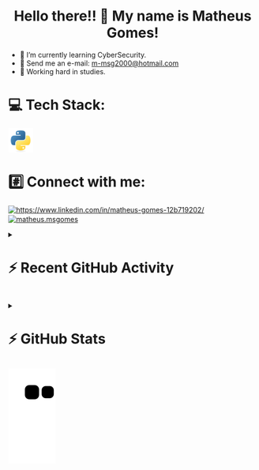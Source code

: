 <div  align="center">
 <h1>Hello there!! 👋 My name is Matheus Gomes!</h1>
 </div>


- 🌱 I’m currently learning CyberSecurity.
- 📧 Send me an e-mail: m-msg2000@hotmail.com
- 💪 Working hard in studies.

# :computer: Tech Stack:

<img align="center" alt="Matheus-Python" height="50" width="50" src="https://raw.githubusercontent.com/devicons/devicon/master/icons/python/python-original.svg">
 
# :hash: Connect with me:
<p align="left">
<a href="https://www.linkedin.com/in/matheus-gomes-12b719202/" target="blank"><img align="center" src="https://raw.githubusercontent.com/rahuldkjain/github-profile-readme-generator/master/src/images/icons/Social/linked-in-alt.svg" alt="https://www.linkedin.com/in/matheus-gomes-12b719202/" height="30" width="40" /></a>
<a href="https://www.instagram.com/matheus.msgomes/" target="blank"><img align="center" src="https://raw.githubusercontent.com/rahuldkjain/github-profile-readme-generator/master/src/images/icons/Social/instagram.svg" alt="matheus.msgomes" height="30" width="40" /></a>
</p>

 
<details>
  <summary><h1>⚡ Recent GitHub Activity<h1></summary>
  
<!--START_SECTION:activity-->
  <br />
<img height="180em" src="https://github-readme-stats.vercel.app/api?username=TeuzinTz&show_icons=true&theme=tokyonight&include_all_commits=true&count_private=true"/>
<!--END_SECTION:activity-->

</details>
<details>
 <summary><h1>⚡ GitHub Stats</h1></summary>
<br />
 <img height="180em" src="https://github-readme-stats.vercel.app/api/top-langs/?username=TeuzinTz&layout=compact&langs_count=7&theme=tokyonight"/>

</details>

![snake gif](https://github.com/TeuzinTz/TeuzinTz/blob/output/github-contribution-grid-snake.svg)
